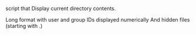 script that Display current directory contents.

Long format
with user and group IDs displayed numerically
And hidden files (starting with .)
